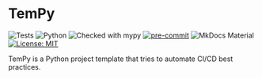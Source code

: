 # TemPy

![Tests](https://github.com/MhdMartini/tempy/actions/workflows/ci.yml/badge.svg)
![Python](https://img.shields.io/badge/Python-3.10%20%7C%203.11-blue?logo=python&logoColor=white)
![Checked with mypy](https://img.shields.io/badge/mypy-checked-blue)
[![pre-commit](https://img.shields.io/badge/pre--commit-enabled-brightgreen?logo=pre-commit)](https://github.com/MhdMartini/tempy/blob/main/.pre-commit-config.yaml)
![MkDocs Material](https://img.shields.io/badge/MkDocs-Material-lightgrey?logo=materialdesign)
[![License: MIT](https://img.shields.io/badge/License-MIT-yellow.svg)](https://opensource.org/licenses/MIT)

TemPy is a Python project template that tries to automate CI/CD best practices.

